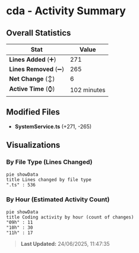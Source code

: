 # cda - Activity Summary 

## Overall Statistics

| Stat                   | Value                                                             |
| ---------------------- | ----------------------------------------------------------------- |
| **Lines Added** (➕)   | 271                                          |
| **Lines Removed** (➖) | 265                                        |
| **Net Change** (↕)    | 6                |
| **Active Time** (⌚)   | 102 minutes |


## Modified Files
- **SystemService.ts** (+271, -265)

## Visualizations

### By File Type (Lines Changed)

```mermaid
pie showData
title Lines changed by file type
".ts" : 536
```

### By Hour (Estimated Activity Count)

```mermaid
pie showData
title Coding activity by hour (count of changes)
"09h" : 11
"10h" : 30
"11h" : 17
```


> **Last Updated:** 24/06/2025, 11:47:35